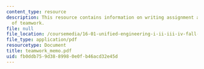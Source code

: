 ```yaml
---
content_type: resource
description: This resource contains information on writing assignment addressing issues
  of teamwork.
file: null
file_location: /coursemedia/16-01-unified-engineering-i-ii-iii-iv-fall-2005-spring-2006/fb0ddb759d3889980e0fb46acd32e45d_teamwork_memo.pdf
file_type: application/pdf
resourcetype: Document
title: teamwork_memo.pdf
uid: fb0ddb75-9d38-8998-0e0f-b46acd32e45d
---
```


